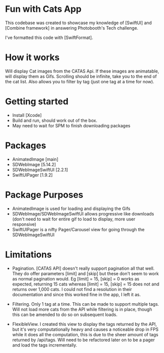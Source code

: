# Fun with Cats App


This codebase was created to showcase my knowledge of [SwiftUI] and [Combine framework] in answering Photobooth's Tech challenge.

I've formatted this code with [SwiftFormat].

# How it works

Will display Cat images from the CATAS Api. If these images are animatable, will display them as Gifs. Scrolling should be infinite, take you to the end of the cat list. Also allows you to filter by tag (just one tag at a time for now).

# Getting started

* Install [Xcode]
* Build and run, should work out of the box.
* May need to wait for SPM to finish downloading packages

# Packages

* AnimatedImage [main]
* SDWebImage [5.14.2]
* SDWebImageSwiftUI [2.2.1]
* SwiftUIPager [1.9.2]

# Package Purposes

* AnimatedImage is used for loading and displaying the Gifs
* SDWebImage/SDWebImageSwiftUI allows progressive like downloads (don't need to wait for entire gif to load to display, more user responsive)
* SwiftUIPager is a nifty Pager/Carousel view for going through the SDWebImageSwiftUI


# Limitations

* Pagination. [CATAS API] doesn't really support pagination all that well. They do offer parameters [limit] and [skip] but these don't seem to work as normal pagination would. Eg [limit] = 15, [skip] = 0 works as expected, returning 15 cats whereas [limit] = 15, [skip] = 15 does not and returns over 1,000 cats. I could not find a resolution in their documentation and since this worked fine in the app, I left it as.

* Filtering. Only 1 tag at a time. This can be made to support multiple tags. Will not load more cats from the API while filtering is in place, though this can be amended to do so on subsequent loads.

* FlexibleView. I created this view to display the tags returned by the API, but it's very computationally heavy and causes a noticeable drop in FPS while it does all the computation, this is due to the sheer amount of tags returned by /api/tags. Will need to be refactored later on to be a pager and load the tags incrementally.
